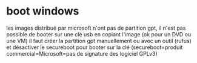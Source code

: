 # boot  windows

les images distribué par microsoft n'ont pas de partition gpt, il n'est pas possible de booter sur une clé usb en copiant l'image (ok pour un DVD ou une VM)
il faut créer la partition gpt manuellement ou avec un outil (rufus) et désactiver le secureboot pour booter sur la clé (secureboot=produit commercial=Microsoft=pas de signature des logiciel GPLv3)


